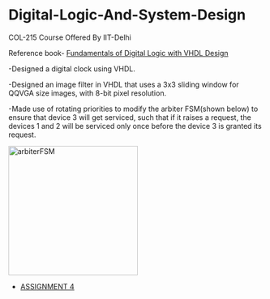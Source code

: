 # Digital-Logic-And-System-Design
COL-215 Course Offered By IIT-Delhi

Reference book- [Fundamentals of Digital Logic with VHDL Design](https://www.flipkart.com/fundamentals-digital-logic-vhdl-design-cd-rom/p/itmfbum95rwfqqza)

-Designed a digital clock using VHDL. 

-Designed an image filter in VHDL that uses a 3x3 sliding window for QQVGA size images, with 8-bit pixel resolution. 


-Made use of rotating priorities to modify the arbiter FSM(shown below) to ensure that device 3 will get serviced, such that if it raises a request, the
devices 1 and 2 will be serviced only once before the device 3 is granted its request.



<img width="255" alt="arbiterFSM" src="https://user-images.githubusercontent.com/78497850/107569799-b9f33d80-6c0e-11eb-9299-24e2acd79bd2.PNG">

- [ASSIGNMENT 4](https://github.com/anannyamathur/Digital-Logic-And-System-Design/blob/main/Assignment%204.pdf)

